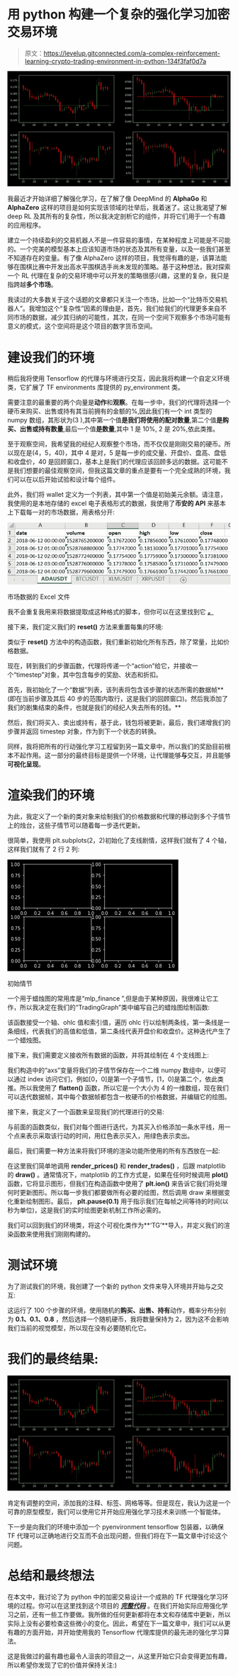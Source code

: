 # 用 python 构建一个复杂的强化学习加密交易环境

> 原文：<https://levelup.gitconnected.com/a-complex-reinforcement-learning-crypto-trading-environment-in-python-134f3faf0d7a>

![](img/f027ae93157f2eaf6d83444830f9546f.png)

我最近才开始详细了解强化学习，在了解了像 DeepMind 的 **AlphaGo** 和 **AlphaZero** 这样的项目是如何实现该领域的壮举后，我着迷了。这让我渴望了解 deep RL 及其所有的复杂性，所以我决定剖析它的组件，并将它们用于一个有趣的应用程序。

建立一个持续盈利的交易机器人不是一件容易的事情，在某种程度上可能是不可能的。一个完美的模型基本上应该知道市场的状态及其所有变量，以及一些我们甚至不知道存在的变量。有了像 AlphaZero 这样的项目，我觉得有趣的是，该算法能够在围棋比赛中开发出高水平围棋选手尚未发现的策略。基于这种想法，我对探索一个 RL 代理在复杂的交易环境中可以开发的策略很感兴趣，这里的复杂，我只是指跨越**多个市场**。

我读过的大多数关于这个话题的文章都只关注一个市场，比如一个“比特币交易机器人”。我增加这个“复杂性”因素的理由是，首先，我们给我们的代理更多来自不同市场的数据，减少其归纳的可能性，其次，在同一个空间下观察多个市场可能有意义的模式，这个空间将是这个项目的数字货币空间。

# 建设我们的环境

稍后我将使用 Tensorflow 的代理与环境进行交互，因此我将构建一个自定义环境类，它扩展了 TF environments 库提供的 py_environment 类。

需要注意的最重要的两个向量是**动作**和**观察**。在每一步中，我们的代理将选择一个硬币来购买、出售或持有其当前拥有的金额的%,因此我们有一个 int 类型的 numpy 数组，其形状为(3 ),其中第一个值**是我们将使用的配对数量**,第二个值**是购买、出售或持有数量**,最后一个值**是数量**,其中 1 是 10%, 2 是 20%,依此类推。

至于观察空间，我希望我的经纪人观察整个市场，而不仅仅是刚刚交易的硬币。所以现在是(4，5，40)，其中 4 是对，5 是每一步的成交量、开盘价、盘高、盘低和收盘价，40 是回顾窗口，基本上是我们的代理应该回顾多远的数据。这可能不是我们想要的最佳观察空间，但我这篇文章的重点是要有一个完全成熟的环境，我们可以在以后开始试验和设计每个组件。

此外，我们将 wallet 定义为一个列表，其中第一个值是初始美元余额。请注意，我使用的是本地存储的 excel 电子表格形式的数据，我使用了**币安的 API** 来基本上下载每一对的市场数据，用表格分开:

![](img/06a8b456b2a8d3624a6cf52cfacecdca.png)

市场数据的 Excel 文件

我不会重复我用来将数据提取成这种格式的脚本，但你可以在这里找到它 [***。***](https://gist.githubusercontent.com/mohdabdin/d54524def4025bad6d9965a6959f0c1b/raw/42d05c2afb14b85135141dfc8e26eb1f6de3c0c5/binance_to_excel.py)

接下来，我们定义我们的 **reset()** 方法来重置每集的环境:

类似于 **reset()** 方法中的构造函数，我们重新初始化所有东西，除了常量，比如价格数据。

现在，转到我们的步骤函数，代理将传递一个“action”给它，并接收一个“timestep”对象，其中包含每步的奖励、状态和折扣。

首先，我初始化了一个“数据”列表，该列表将包含该步骤的状态所需的数据帧**(即在当前步骤及其后 40 步的范围内取行，这是我们的回顾窗口)。然后我添加了我们的剧集结束的条件，也就是我们的经纪人失去所有的钱。**

然后，我们将买入、卖出或持有，基于此，钱包将被更新，最后，我们递增我们的步骤并返回 timestep 对象，作为到下一个状态的转换。

同样，我将把所有的行动强化学习工程留到另一篇文章中，所以我们的奖励目前根本不起作用。这一部分的最终目标是提供一个环境，让代理能够**与**交互，并且能够**可视化呈现**。

# 渲染我们的环境

为此，我定义了一个新的类对象来绘制我们的价格数据和代理的移动到多个子情节上的烛台，这些子情节可以随着每一步迭代更新。

很简单，我使用 plt.subplots(2，2)初始化了支线剧情，这样我们就有了 4 个轴，这样我们就有了 2 行 2 列:

![](img/23fc2832f16aec0dfec7f77b45dfbfe0.png)

初始情节

一个用于蜡烛图的常用库是“mlp_finance ”,但是由于某种原因，我很难让它工作，所以我决定在我们的“TradingGraph”类中编写自己的蜡烛图绘制函数:

该函数接受一个轴、ohlc 值和索引值，遍历 ohlc 行以绘制两条线，第一条线是一条细线，代表我们的高值和低值，第二条线代表开盘价和收盘价。这种迭代产生了一个蜡烛图。

接下来，我们需要定义接收所有数据的函数，并将其绘制在 4 个支线图上:

我们构造中的“axs”变量将我们的子情节保存在一个二维 numpy 数组中，以便可以通过 index 访问它们，例如[0，0]是第一个子情节，[1，0]是第二个，依此类推。所以我使用了 **flatten()** 函数，所以它是一个大小为 4 的一维数组，现在我们可以迭代数据帧，其中每个数据帧都包含一枚硬币的价格数据，并编辑它的绘图。

接下来，我定义了一个函数来呈现我们的代理进行的交易:

与前面的函数类似，我们对每个图进行迭代，为其买入价格添加一条水平线，用一个点来表示采取该行动的时间，用红色表示买入，用绿色表示卖出。

最后，我们需要一种方法来将我们环境的渲染功能所使用的所有东西放在一起:

在这里我们简单地调用 **render_prices()** 和 **render_trades()** ，后跟 matplotlib 的 **draw()** 。通常情况下，matplotlib 的工作方式是，如果在任何时候调用 **plot()** 函数，它将显示图形，但我们在构造函数中使用了 **plt.ion()** 来告诉它我们将处理何时更新图形。所以每一步我们都要做所有必要的绘图，然后调用 draw 来根据变化重新绘制图形。最后， **plt.pause(0.1)** 用于指示我们在每帧之间等待的时间(以秒为单位)，这是我们的实时绘图更新机制工作所必需的。

我们可以回到我们的环境类，将这个可视化类作为**‘TG’**导入，并定义我们的渲染函数来使用我们刚刚构建的。

# 测试环境

为了测试我们的环境，我创建了一个新的 python 文件来导入环境并开始与之交互:

这运行了 100 个步骤的环境，使用随机的**购买、出售、持有**动作，概率分布分别为 **0.1、0.1、0.8** ，然后选择一个随机硬币，我将数量保持为 2，因为这不会影响我们当前的视觉模型，所以现在没有必要随机化它。

# 我们的最终结果:

![](img/f027ae93157f2eaf6d83444830f9546f.png)

肯定有调整的空间，添加我的注释、标签、网格等等。但是现在，我认为这是一个可靠的原型模型，我们可以使用它并开始应用强化学习技术来训练一个智能体。

下一步是向我们的环境中添加一个 pyenvironment tensorflow 包装器，以确保 TF 代理可以正确地进行交互而不会出现问题，但我们将在下一篇文章中讨论这个问题。

# 总结和最终想法

在本文中，我讨论了为 python 中的加密交易设计一个成熟的 TF 代理强化学习环境的过程。你可以在这里找到这个项目的 [***完整代码***](https://github.com/mohdabdin/crypto-trading-RL-environment) 。在我们开始实际应用强化学习之前，还有一些工作要做。我所做的任何更新都将在本文和存储库中更新，所以实际上没有必要检查这些微小的变化。因此，希望在下一篇文章中，我们可以从更有趣的方面开始，并开始使用我的 Tensorflow 代理库提供的最先进的强化学习算法。

这是我做过的最有趣也最令人沮丧的项目之一，从这里开始它只会变得更加有趣，所以希望你发现了它的价值并保持关注:)